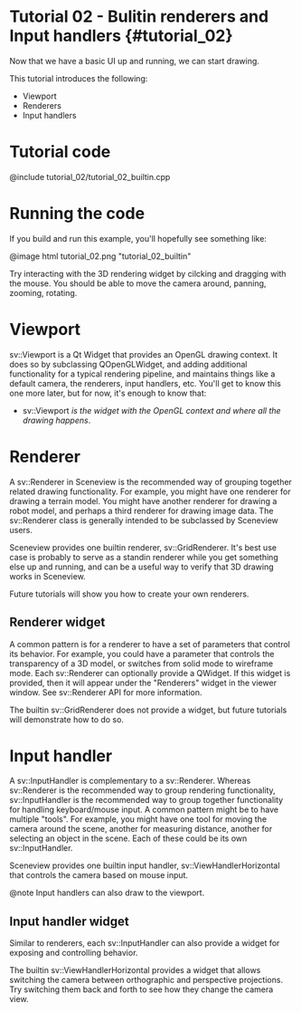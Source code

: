 Tutorial 02 - Bulitin renderers and Input handlers {#tutorial_02}
===========

Now that we have a basic UI up and running, we can start drawing.

This tutorial introduces the following:
- Viewport
- Renderers
- Input handlers

# Tutorial code

@include tutorial_02/tutorial_02_builtin.cpp

# Running the code

If you build and run this example, you'll hopefully see something like:

@image html tutorial_02.png "tutorial_02_builtin"

Try interacting with the 3D rendering widget by cilcking and dragging with the
mouse. You should be able to move the camera around, panning, zooming,
rotating.

# Viewport

sv::Viewport is a Qt Widget that provides an OpenGL drawing context. It does so
by subclassing QOpenGLWidget, and adding additional functionality for a typical
rendering pipeline, and maintains things like a default camera, the renderers,
input handlers, etc. You'll get to know this one more later, but for now, it's
enough to know that:

- sv::Viewport _is the widget with the OpenGL context and where all the drawing happens_.

# Renderer

A sv::Renderer in Sceneview is the recommended way of grouping together related
drawing functionality. For example, you might have one renderer for drawing a
terrain model. You might have another renderer for drawing a robot model, and
perhaps a third renderer for drawing image data. The sv::Renderer class is
generally intended to be subclassed by Sceneview users.

Sceneview provides one builtin renderer, sv::GridRenderer. It's best use case
is probably to serve as a standin renderer while you get something else up and
running, and can be a useful way to verify that 3D drawing works in Sceneview.

Future tutorials will show you how to create your own renderers.

## Renderer widget

A common pattern is for a renderer to have a set of parameters that control its
behavior. For example, you could have a parameter that controls the
transparency of a 3D model, or switches from solid mode to wireframe mode. Each
sv::Renderer can optionally provide a QWidget. If this widget is provided, then
it will appear under the "Renderers" widget in the viewer window. See
sv::Renderer API for more information.

The builtin sv::GridRenderer does not provide a widget, but future tutorials
will demonstrate how to do so.

# Input handler

A sv::InputHandler is complementary to a sv::Renderer. Whereas sv::Renderer is
the recommended way to group rendering functionality, sv::InputHandler is the
recommended way to group together functionality for handling keyboard/mouse
input. A common pattern might be to have multiple "tools". For example, you
might have one tool for moving the camera around the scene, another for
measuring distance, another for selecting an object in the scene. Each of these
could be its own sv::InputHandler.

Sceneview provides one builtin input handler, sv::ViewHandlerHorizontal that
controls the camera based on mouse input.

@note Input handlers can also draw to the viewport.

## Input handler widget

Similar to renderers, each sv::InputHandler can also provide a widget for
exposing and controlling behavior.

The builtin sv::ViewHandlerHorizontal provides a widget that allows switching
the camera between orthographic and perspective projections. Try switching them
back and forth to see how they change the camera view.
